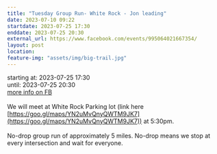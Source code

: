```yaml
---
title: "Tuesday Group Run- White Rock - Jon leading"
date: 2023-07-10 09:22
startdate: 2023-07-25 17:30
enddate: 2023-07-25 20:30
external_url: https://www.facebook.com/events/995064021667354/
layout: post
location: 
feature-img: "assets/img/big-trail.jpg"
---
```


starting at: 2023-07-25 17:30<br>until: 2023-07-25 20:30<br><a href="https://www.facebook.com/events/995064021667354/">more info on FB</a><br><br>We will meet at White Rock Parking lot (link here [https://goo.gl/maps/YN2uMvQnyQWTM9JK7](https://goo.gl/maps/YN2uMvQnyQWTM9JK7)) at 5&#58;30pm. <br>
  <br>
  No-drop group run of approximately 5 miles. No-drop means we stop at every intersection and wait for everyone. <br>
  <br>
  <br>
  <br>
  <br>
  
